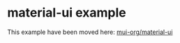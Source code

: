 # material-ui example

This example have been moved here: [mui-org/material-ui](https://github.com/mui-org/material-ui/blob/master/examples/nextjs)

